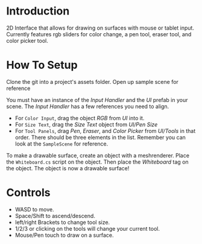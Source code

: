 # Introduction
2D Interface that allows for drawing on surfaces with mouse or tablet input. Currently features
rgb sliders for color change, a pen tool, eraser tool, and color picker tool.

# How To Setup
Clone the git into a project's assets folder. Open up sample scene for reference

You must have an instance of the *Input Handler* and the *UI* prefab in your scene.
The *Input Handler* has a few references you need to align.
- For `Color Input`, drag the object *RGB* from *UI* into it.
- For `Size Text`, drag the *Size Text* object from *UI/Pen Size*
- For `Tool Panels`, drag *Pen*, *Eraser*, and *Color Picker* from *UI/Tools* in that order.
There should be three elements in the list. Remember you can look at the `SampleScene` for reference.

To make a drawable surface, create an object with a meshrenderer. Place the `Whiteboard.cs` script 
on the object. Then place the *Whiteboard* tag on the object. The object is now a drawable surface!

# Controls
- WASD to move.
- Space/Shift to ascend/descend.
- left/right Brackets to change tool size.
- 1/2/3 or clicking on the tools will change your current tool.
- Mouse/Pen touch to draw on a surface.